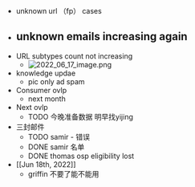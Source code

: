 - unknown url （fp） cases
- unknown emails increasing again
	-
- URL subtypes count not increasing
	- ![2022_06_17_image.png](https://cdn.logseq.com/%2Fe665ccdc-ca08-4e13-adf4-2c2994386a2b68503c6d-b474-421c-bc2a-a008be959ef42022_06_17_image.png?Expires=4809035799&Signature=Pv6b15zjuDJHol4UWVpmbbR2QRv0Xo~fAMNfwGV0-suX7MdsYA8KiX5U4zwB3sgivJ3BWweVag2cVj8WwgBxisCrMpFPFe2qd7fICoPGGK4q~eMEGd7~aR~HhSk~tgUvNYcG9o11yR035RvrIZYRXKY1T6JRKqNKfCvowcR4IVNQDxPaGDel0DRmu0pI2AsHT9S3xHqYFLXv1Irgv6Ytl5WMls0sKc-hG78bul9neTfBrGcRQji4WHNfFj0jAZ8oYk3B2wppLUDKOGKXYCnxOOOLxMbAyTazTx83V24ZZ1NymEa-i~DnfrON8jaldTTuVel6AhCuIKwmxJybHE5F5A__&Key-Pair-Id=APKAJE5CCD6X7MP6PTEA)
- knowledge updae
	- pic only ad spam
- Consumer ovlp
	- next month
- Next ovlp
	- TODO 今晚准备数据 明早找yijing
- 三封邮件
	- TODO samir - 错误
	- DONE samir 名单
	- DONE thomas osp eligibility lost
- [[Jun 18th, 2022]]
	- griffin 不要了能不能用